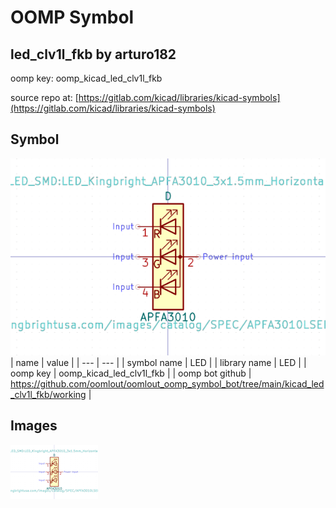 # OOMP Symbol  
## led_clv1l_fkb  by arturo182  
  
oomp key: oomp_kicad_led_clv1l_fkb  
  
source repo at: [https://gitlab.com/kicad/libraries/kicad-symbols](https://gitlab.com/kicad/libraries/kicad-symbols)  
## Symbol  
  
[![working.png](working_600.png)](working.png)  
| name | value | 
| --- | --- | 
| symbol name | LED | 
| library name | LED | 
| oomp key | oomp_kicad_led_clv1l_fkb | 
| oomp bot github | https://github.com/oomlout/oomlout_oomp_symbol_bot/tree/main/kicad_led_clv1l_fkb/working | 
## Images  
  
[![working.png](working_140.png)](working.png)  
